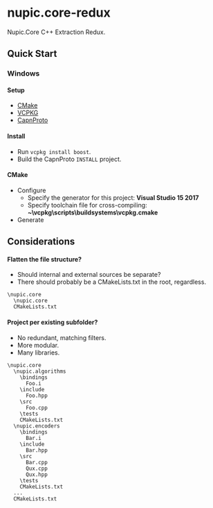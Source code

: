 # nupic.core-redux
Nupic.Core C++ Extraction Redux.

## Quick Start

### Windows

#### Setup

* [CMake](https://cmake.org/download/)
* [VCPKG](https://github.com/Microsoft/vcpkg#quick-start)
* [CapnProto](https://capnproto.org/install.html)

#### Install

* Run `vcpkg install boost`.
* Build the CapnProto `INSTALL` project.  

#### CMake
* Configure
  * Specify the generator for this project: __Visual Studio 15 2017__
  * Specify toolchain file for cross-compiling: __~\vcpkg\scripts\buildsystems\vcpkg.cmake__
* Generate

## Considerations

#### Flatten the file structure? 

* Should internal and external sources be separate?
* There should probably be a CMakeLists.txt in the root, regardless.

```
\nupic.core
  \nupic.core
  CMakeLists.txt
```

#### Project per existing subfolder?

* No redundant, matching filters.
* More modular.
* Many libraries.

```
\nupic.core
  \nupic.algorithms
    \bindings
      Foo.i
    \include
      Foo.hpp
    \src
      Foo.cpp
    \tests
    CMakeLists.txt
  \nupic.encoders
    \bindings
      Bar.i
    \include
      Bar.hpp
    \src
      Bar.cpp
      Qux.cpp
      Qux.hpp
    \tests
    CMakeLists.txt
  ...
  CMakeLists.txt
```
